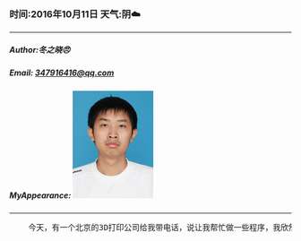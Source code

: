### 时间:2016年10月11日 天气:阴:cloud:
-----
#####   Author:冬之晓:angry:
#####   Email: 347916416@qq.com
#####   MyAppearance: ![MyAppearance](../MyPicture.JPG "我的头像")
----------

<pre>
    今天，有一个北京的3D打印公司给我带电话，说让我帮忙做一些程序，我欣然接受，因为我最喜欢3D打印相关的软件开发啦，所以后面几天研究研究，嘿嘿，几天就休息吧！
</pre>